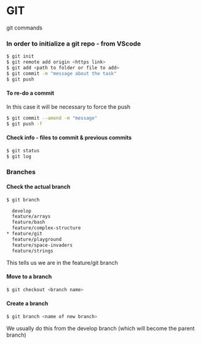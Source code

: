 # GIT

git commands

### In order to initialize a git repo - from VScode
```sh
$ git init
$ git remote add origin <https link>
$ git add <path to folder or file to add>
$ git commit -m "message about the task"
$ git push
```

#### To re-do a commit  
In this case it will be necessary to force the push
```sh
$ git commit --amend -m "message"
$ git push -f
```

#### Check info - files to commit & previous commits
```sh
$ git status
$ git log
```

### Branches
#### Check the actual branch
```sh
$ git branch

  develop
  feature/arrays
  feature/bash
  feature/complex-structure
* feature/git
  feature/playground
  feature/space-invaders
  feature/strings
```
This tells us we are in the feature/git branch

#### Move to a branch
```sh
$ git checkout <branch name>
```

#### Create a branch
```sh
$ git branch <name of new branch>
```
We usually do this from the develop branch (which will become the parent branch)